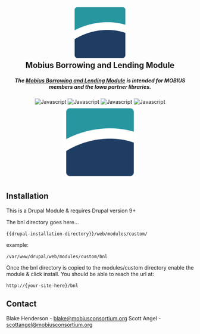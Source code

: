 <div align="center">
<img align="center" style="margin: 100px 0px 0px 0px" height="150" src="img/mobius-mark.jpeg" />
<h2 style="margin-top: 0px;" align="center">Mobius Borrowing and Lending Module</h2>
<h5 align="center">The
<a href="http://mobiusconsortium.org/borrowing-and-lending">Mobius Borrowing and Lending Module</a>
is intended for MOBIUS members and the Iowa partner libraries.</h5>

<img alt="Javascript" src="https://img.shields.io/badge/php-0E7FBF?logo=php&logoColor=white&style=flat" />
<img alt="Javascript" src="https://img.shields.io/badge/JavaScript-F7DF1E?logo=javascript&logoColor=white&style=flat" />
<img alt="Javascript" src="https://img.shields.io/badge/mysql-25AA25?logo=mysql&logoColor=white&style=flat" />
<img alt="Javascript" src="https://img.shields.io/badge/Drupal-006FB4?logo=drupal&logoColor=white&style=flat" />
</div>

[//]: # (// screen shot here... )
<div align="center">
<img width="200" src="img/mobius-mark.jpeg"/>
</div>

## Installation

This is a Drupal Module & requires Drupal version 9+

The bnl directory goes here...

    {{drupal-installation-directory}}/web/modules/custom/

example:

    /var/www/drupal/web/modules/custom/bnl

Once the bnl directory is copied to the modules/custom directory enable the module & click install.
You should be able to reach the url at:

    http://{your-site-here}/bnl

## Contact

Blake Henderson - blake@mobiusconsortium.org
Scott Angel - scottangel@mobiusconsortium.org
